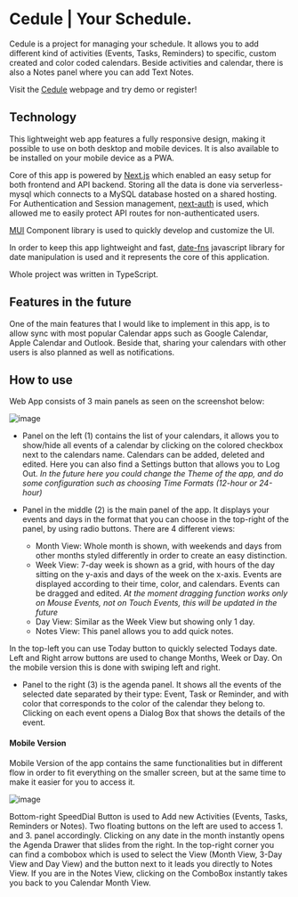 # Cedule | Your Schedule.

Cedule is a project for managing your schedule. It allows you to add different kind of activities (Events, Tasks, Reminders) to specific, custom created and color coded calendars. Beside activities and calendar, there is also a Notes panel where you can add Text Notes.

Visit the [Cedule](https://ceduleapp.com) webpage and try demo or register!

## Technology

This lightweight web app features a fully responsive design, making it possible to use on both desktop and mobile devices. It is also available to be installed on your mobile device as a PWA.

Core of this app is powered by [Next.js](https://nextjs.org) which enabled an easy setup for both frontend and API backend. Storing all the data is done via serverless-mysql which connects to a MySQL database hosted on a shared hosting. For Authentication and Session management, [next-auth](https://next-auth.js.org/) is used, which allowed me to easily protect API routes for non-authenticated users.

[MUI](https://mui.com/) Component library is used to quickly develop and customize the UI. 

In order to keep this app lightweight and fast, [date-fns](https://date-fns.org/) javascript library for date manipulation is used and it represents the core of this application.

Whole project was written in TypeScript.

## Features in the future

One of the main features that I would like to implement in this app, is to allow sync with most popular Calendar apps such as Google Calendar, Apple Calendar and Outlook. Beside that, sharing your calendars with other users is also planned as well as notifications.

## How to use

Web App consists of 3 main panels as seen on the screenshot below:

![image](https://user-images.githubusercontent.com/33640116/186255941-6a040e4b-6c47-44c6-a075-7bcfb4e5bd4b.png)

- Panel on the left (1) contains the list of your calendars, it allows you to show/hide all events of a calendar by clicking on the colored checkbox next to the calendars name. Calendars can be added, deleted and edited. Here you can also find a Settings button that allows you to Log Out. *In the future here you could change the Theme of the app, and do some configuration such as choosing Time Formats (12-hour or 24-hour)*
- Panel in the middle (2) is the main panel of the app. It displays your events and days in the format that you can choose in the top-right of the panel, by using radio buttons. There are 4 different views:

  - Month View: Whole month is shown, with weekends and days from other months styled differently in order to create an easy distinction.
  - Week View: 7-day week is shown as a grid, with hours of the day sitting on the y-axis and days of the week on the x-axis. Events are displayed according to their time, color, and calendars. Events can be dragged and edited. *At the moment dragging function works only on Mouse Events, not on Touch Events, this will be updated in the future*
  - Day View: Similar as the Week View but showing only 1 day. 
  - Notes View: This panel allows you to add quick notes.
 
 In the top-left you can use Today button to quickly selected Todays date. Left and Right arrow buttons are used to change Months, Week or Day. On the mobile version this is done with swiping left and right.

- Panel to the right (3) is the agenda panel. It shows all the events of the selected date separated by their type: Event, Task or Reminder, and with color that corresponds to the color of the calendar they belong to. Clicking on each event opens a Dialog Box that shows the details of the event.

#### Mobile Version

Mobile Version of the app contains the same functionalities but in different flow in order to fit everything on the smaller screen, but at the same time to make it easier for you to access it.

![image](https://user-images.githubusercontent.com/33640116/186258598-dedd3a52-88e0-49ef-a946-1d33a3874323.png)

Bottom-right SpeedDial Button is used to Add new Activities (Events, Tasks, Reminders or Notes). Two floating buttons on the left are used to access 1. and 3. panel accordingly. Clicking on any date in the month instantly opens the Agenda Drawer that slides from the right.
In the top-right corner you can find a combobox which is used to select the View (Month View, 3-Day View and Day View) and the button next to it leads you directly to Notes View. If you are in the Notes View, clicking on the ComboBox instantly takes you back to you Calendar Month View.


